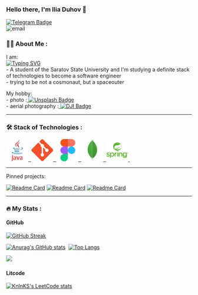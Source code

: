### Hello there, I'm Ilia Duhov 💾
<!--
**IliaDuhov/IliaDuhov** is a ✨ _special_ ✨ repository because its `README.md` (this file) appears on your GitHub profile.

Here are some ideas to get you started:

- 🔭 I’m currently working on ...
- 🌱 I’m currently learning ...
- 👯 I’m looking to collaborate on ...
- 🤔 I’m looking for help with ...
- 💬 Ask me about ...
- 📫 How to reach me: ...
- 😄 Pronouns: ...
- ⚡ Fun fact: ...
-->
<div id="header" align="center">
  
 <div id="badges1" align="left">
  
  <a href="https://t.me/DukhovIlia">
    <img src="https://img.shields.io/badge/telegram-blue?logo=telegram&logoColor=white&style=for-the-badge" alt="Telegram Badge"/>
 </a>
   
  </div>
  
   <div id="badges3-email" align="left">
   
  <a>
    <img src="https://img.shields.io/badge/dukhov03@mail.ru-darkred?logo=Email&logoColor=white&style=socialr" alt="email"/>
   </a>
  
  <div id="about me" align="left">
  
  ### :man_technologist: About Me :
 I am:\
     [![Typing SVG](https://readme-typing-svg.herokuapp.com?color=%2336BCF7&lines=Computer+science+student)](https://git.io/typing-svg)\
    -  A student of the Saratov State University and I'm studying a definite stack of technologies to become a software engineer\
    -  trying to be not a cosmonaut, but a spaceouter
    
 My hobby:\
    - photo  :<a href="https://unsplash.com/@iliadukhov">
    <img src="https://img.shields.io/badge/Unsplash-white?logo=Unsplash&logoColor=black&style=for-the-badge" alt="Unsplash Badge"/>
    </a>
    \
    - aerial photography :<a href="https://www.dji.com/ru">
    <img src="https://img.shields.io/badge/-DjiFly-lightgrey" alt="DJI Badge"/> 
    </a>
  </div>
  
  ---
  
  <div id="Stack of Technologies" align="left">
  
   ### :hammer_and_wrench: Stack of Technologies :
   <a href="https://www.java.com/ru/"> 
   <img src="https://github.com/devicons/devicon/blob/master/icons/java/java-original-wordmark.svg" title="Java" alt="Java" width="60" height="60"/>&nbsp;
    </a>
   <a href="https://git-scm.com/">  
   <img src="https://github.com/devicons/devicon/blob/master/icons/git/git-original.svg" title="Git" alt="Git" width="60" height="60"/>&nbsp;
    </a> 
   <a href="https://www.figma.com">  
   <img src="https://github.com/devicons/devicon/blob/master/icons/figma/figma-original.svg" title="Figma" alt="Figma" width="60" height="60"/>&nbsp;
    </a>
    <a href="https://www.mongodb.com/">  
   <img src="https://github.com/devicons/devicon/blob/master/icons/mongodb/mongodb-original.svg" title="MongoDB" alt="MongoDB" width="60" height="60"/>&nbsp;
    </a>
    <a href="https://spring.io/">  
   <img src="https://github.com/devicons/devicon/blob/master/icons/spring/spring-original-wordmark.svg" title="Spring" alt="Spring" width="60" height="60"/>&nbsp;
    </a>
  </div>
  
  ---
  Pinned projects:
     
  [![Readme Card](https://github-readme-stats.vercel.app/api/pin/?username=IliaDuhov&repo=-event-driven-microservices)](https://github.com/IliaDuhov/-event-driven-microservices)
  [![Readme Card](https://github-readme-stats.vercel.app/api/pin/?username=IliaDuhov&repo=RowiChat)](https://github.com/IliaDuhov/RowiChat)
  [![Readme Card](https://github-readme-stats.vercel.app/api/pin/?username=IliaDuhov&repo=JavaUniversity)](https://github.com/IliaDuhov/JavaUniversity)
   
  ---
  
   <div id="my stats1" align="left">
  
  ### :fire: My Stats :
  
  #### GitHub
  [![GitHub Streak](https://github-readme-streak-stats.herokuapp.com/?user=IliaDuhov)](https://git.io/streak-stats)
    
   </div>
  
   <div id="my stats2" align="left">
      
   [![Anurag's GitHub stats](https://github-readme-stats.vercel.app/api?username=IliaDuhov&count_private=true&show_icons=true&theme=buefy&show_owner=true&hide=stars,contribs&custom_title)](https://github.com/anuraghazra/github-readme-stats)&nbsp;
   [![Top Langs](https://github-readme-stats.vercel.app/api/top-langs/?username=IliaDuhov&layout=compact&theme=buefy&hide=VHDL,Fortran,C,Pascal,Makefile,Batchfile,Shell)](https://github.com/anuraghazra/github-readme-stats)
      
   </div>
    
  <div id="my stats3" align="left">
    
   ![](https://github-profile-summary-cards.vercel.app/api/cards/profile-details?username=IliaDuhov&theme=solarized_dark)
   
    
   #### Litcode
   [![KnlnKS's LeetCode stats](https://leetcode-stats-six.vercel.app/api?username=IliaDuhov)](https://leetcode.com/IliaDuhov/)
    
  </div>
  
 </div>
